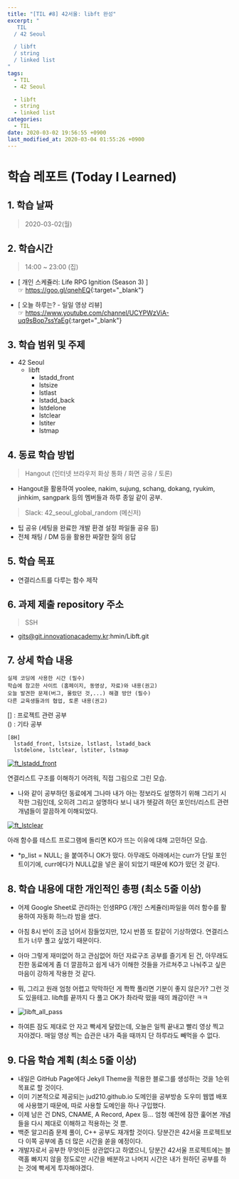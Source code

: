 ```yaml
---
title: "[TIL #8] 42서울: libft 완성"
excerpt: "
   TIL
  / 42 Seoul

  / libft
  / string
  / linked list
"
tags:
  - TIL
  - 42 Seoul

  - libft
  - string
  - linked list
categories:
  - TIL
date: 2020-03-02 19:56:55 +0900
last_modified_at: 2020-03-04 01:55:26 +0900
---
```


# 학습 레포트 (Today I Learned)

## 1. 학습 날짜

> 2020-03-02(월)

## 2. 학습시간

> 14:00 ~ 23:00 (집)

- [ 개인 스케쥴러: Life RPG Ignition (Season 3) ]  
  ☞ <https://goo.gl/qnehEQ>{:target="_blank"}

- [ 오늘 하루는? - 일일 영상 리뷰]  
  ☞ <https://www.youtube.com/channel/UCYPWzViA-uq9sBop7ssYaEg>{:target="_blank"}

## 3. 학습 범위 및 주제

- 42 Seoul
  - libft
    - lstadd_front
    - lstsize
    - lstlast
    - lstadd_back
    - lstdelone
    - lstclear
    - lstiter
    - lstmap

## 4. 동료 학습 방법

> Hangout (인터넷 브라우저 화상 통화 / 화면 공유 / 토론)

- Hangout을 활용하여 yoolee, nakim, sujung, schang, dokang, ryukim, jinhkim, sangpark 등의 멤버들과 하루 종일 같이 공부.

> Slack: 42_seoul_global_random (메신저)

- 팁 공유 (세팅을 완료한 개발 환경 설정 파일들 공유 등)
- 전체 채팅 / DM 등을 활용한 짜잘한 질의 응답

## 5. 학습 목표

- 연결리스트를 다루는 함수 제작

## 6. 과제 제출 repository 주소

> SSH

- gits@git.innovationacademy.kr:hmin/Libft.git

## 7. 상세 학습 내용

```text
실제 코딩에 사용한 시간 (필수)
학습에 참고한 사이트 (홈페이지, 동영상, 자료)와 내용(권고)
오늘 발견한 문제(버그, 몰랐던 것,...) 해결 방안 (필수)
다른 교육생들과의 협업, 토론 내용(권고)
```

[] : 프로젝트 관련 공부  
() : 기타 공부

```text
[8H]
  lstadd_front, lstsize, lstlast, lstadd_back
  lstdelone, lstclear, lstiter, lstmap

```

[
  ![ft_lstadd_front](/assets/images/posts/2020-03-02-TIL8/ft_lstadd_front.png)
](/assets/images/posts/2020-03-2-TIL8/ft_lstadd_front.png)

연결리스트 구조를 이해하기 어려워, 직접 그림으로 그린 모습.

- 나와 같이 공부하던 동료에게 그나마 내가 아는 정보라도 설명하기 위해 그리기 시작한 그림인데, 오히려 그리고 설명하다 보니 내가 헷갈려 하던 포인터/리스트 관련 개념들이 깔끔하게 이해되었다.

[
  ![ft_lstclear](/assets/images/posts/2020-03-02-TIL8/ft_lstclear.png)
](/assets/images/posts/2020-03-02-TIL8/ft_lstclear.png)

아래 함수를 테스트 프로그램에 돌리면 KO가 뜨는 이유에 대해 고민하던 모습.

- *p_list = NULL; 을 붙여주니 OK가 떴다. 아무래도 아래에서는 curr가 단일 포인트이기에, curr에다가 NULL값을 넣은 꼴이 되었기 때문에 KO가 떴던 것 같다.

## 8. 학습 내용에 대한 개인적인 총평 (최소 5줄 이상)

- 어제 Google Sheet로 관리하는 인생RPG (개인 스케쥴러)파일을 여러 함수를 활용하여 자동화 하느라 밤을 샜다.
- 아침 8시 반이 조금 넘어서 잠들었지만, 12시 반쯤 또 칼같이 기상하였다. 연결리스트가 너무 풀고 싶었기 때문이다.
- 아마 그렇게 재미없어 하고 관심없어 하던 자료구조 공부를 즐기게 된 건, 아무래도 친한 동료에게 좀 더 깔끔하고 쉽게 내가 이해한 것들을 가르쳐주고 나눠주고 싶은 마음이 강하게 작용한 것 같다.
- 뭐, 그리고 원래 엄청 어렵고 막막하던 게 쫙쫙 풀리면 기분이 좋지 않은가? 그런 것도 있을테고. libft를 끝까지 다 풀고 OK가 촤라락 떴을 때의 쾌감이란 ㅋㅋ
- ![libft_all_pass](/assets/images/posts/2020-03-02-TIL8/libft_all_pass.png)

- 하여튼 잠도 제대로 안 자고 빡세게 달렸는데, 오늘은 일찍 끝내고 빨리 영상 찍고 자야겠다. 매일 영상 찍는 습관은 내가 죽을 때까지 단 하루라도 빼먹을 수 없다.

## 9. 다음 학습 계획 (최소 5줄 이상)

- 내일은 GitHub Page에다 Jekyll Theme을 적용한 블로그를 생성하는 것을 1순위 목표로 할 것이다.
- 이미 기본적으로 제공되는 jud210.github.io 도메인을 공부방송 도우미 웹앱 배포에 사용했기 때문에, 따로 사용할 도메인을 하나 구입했다.
- 이제 남은 건 DNS, CNAME, A Record, Apex 등... 엄청 예전에 잠깐 훑어본 개념들을 다시 제대로 이해하고 적용하는 것 뿐.
- 백준 알고리즘 문제 풀이, C++ 공부도 재개할 것이다. 당분간은 42서울 프로젝트보다 이쪽 공부에 좀 더 많은 시간을 쏟을 예정이다.
- 개발자로서 공부한 무엇이든 상관없다고 하였으니, 당분간 42서울 프로젝트에는 블랙홀 빠지지 않을 정도로만 시간을 배분하고 나머지 시간은 내가 원하던 공부를 하는 것에 빡세게 투자해야겠다.
